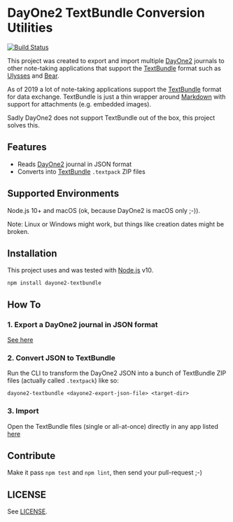 # DayOne2 TextBundle Conversion Utilities

[![Build Status](https://travis-ci.org/bsingr/dayone2-textbundle.svg?branch=master)](https://travis-ci.org/bsingr/dayone2-textbundle)

This project was created to export and import multiple [DayOne2](https://dayoneapp.com/) journals to other note-taking applications that support the [TextBundle](http://textbundle.org/) format such as [Ulysses](https://ulysses.app) and [Bear](https://bear.app/).

As of 2019 a lot of note-taking applications support the [TextBundle](http://textbundle.org/) format for data exchange. TextBundle is just a thin wrapper around [Markdown](https://daringfireball.net/projects/markdown/syntax) with support for attachments (e.g. embedded images).

Sadly DayOne2 does not support TextBundle out of the box, this project solves this.

## Features

- Reads [DayOne2](https://dayoneapp.com/) journal in JSON format
- Converts into [TextBundle](http://textbundle.org/) `.textpack` ZIP files

## Supported Environments

Node.js 10+ and macOS (ok, because DayOne2 is macOS only ;-)).

Note: Linux or Windows might work, but things like creation dates might be broken.

## Installation

This project uses and was tested with [Node.js](https://nodejs.org/) v10.

    npm install dayone2-textbundle

## How To

### 1. Export a DayOne2 journal in JSON format

[See here](https://help.dayoneapp.com/tips-and-tutorials/exporting-entries)

### 2. Convert JSON to TextBundle

Run the CLI to transform the DayOne2 JSON into a bunch of TextBundle ZIP files (actually called `.textpack`) like so:

    dayone2-textbundle <dayone2-export-json-file> <target-dir>

### 3. Import

Open the TextBundle files (single or all-at-once) directly in any app listed [here](http://textbundle.org/)

## Contribute

Make it pass `npm test` and `npm lint`, then send your pull-request ;-)

## LICENSE

See [LICENSE](LICENSE).
